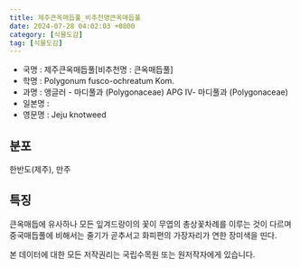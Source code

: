 ```yaml
---
title: 제주큰옥매듭풀_비추천명큰옥매듭풀
date: 2024-07-28 04:02:03 +0800
category: [식물도감]
tag: [식물도감]
---
```




- 국명 : 제주큰옥매듭풀[비추천명 : 큰옥매듭풀]
- 학명 : Polygonum fusco-ochreatum Kom.
- 과명 : 앵글러 - 마디풀과 (Polygonaceae) APG Ⅳ- 마디풀과 (Polygonaceae)
- 일본명 : 
- 영문명 : Jeju knotweed


## 분포
한반도(제주), 만주
## 특징
큰옥매듭에 유사하나 모든 잎겨드랑이의 꽃이 무엽의 총상꽃차례를 이루는 것이 다르며 중국매듭풀에 비해서는 줄기가 곧추서고 화피편의 가장자리가 연한 장미색을 띤다.






본 데이터에 대한 모든 저작권리는 국립수목원 또는 원저작자에게 있습니다.
